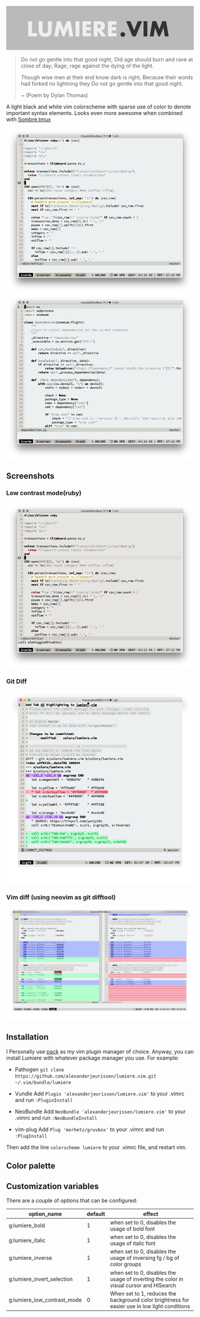 ![image](https://raw.githubusercontent.com/alexanderjeurissen/lumiere.vim/master/assets/lumiere_logo.png)

>Do not go gentle into that good night,
>Old age should burn and rave at close of day;
>Rage, rage against the dying of the light.
>
>Though wise men at their end know dark is right,
>Because their words had forked no lightning they
>Do not go gentle into that good night.
>
> ~ (Poem by Dylan Thomas)

A light black and white vim colorscheme with sparse use of color to denote important syntax elements.
Looks even more awesome when combined with [Sombre.tmux](https://github.com/alexanderjeurissen/sombre.tmux)

![image](https://raw.githubusercontent.com/alexanderjeurissen/lumiere.vim/master/assets/ruby.png)
![image](https://raw.githubusercontent.com/alexanderjeurissen/lumiere.vim/master/assets/python.png)

## Screenshots
### Low contrast mode(ruby)
![image](https://raw.githubusercontent.com/alexanderjeurissen/lumiere.vim/master/assets/low_contrast_mode.png)

### Git Diff
![image](https://raw.githubusercontent.com/alexanderjeurissen/lumiere.vim/master/assets/gitdiff.png)

### Vim diff (using neovim as git difftool)
![image](https://raw.githubusercontent.com/alexanderjeurissen/lumiere.vim/master/assets/vimdiff.png)

## Installation
I Personally use [pack](https://github.com/maralla/pack) as my vim plugin manager of choice.
Anyway, you can install Lumiere with whatever package manager you use. For example:

- Pathogen
`git clone https://github.com/alexanderjeurissen/lumiere.vim.git ~/.vim/bundle/lumiere`

- Vundle
Add `Plugin 'alexanderjeurissen/lumiere.vim'` to your .vimrc and run `:PluginInstall`

- NeoBundle
Add `NeoBundle 'alexanderjeurissen/lumiere.vim'` to your .vimrc and run `:NeoBundleInstall`

- vim-plug
Add `Plug 'morhetz/gruvbox'` to your .vimrc and run `:PlugInstall`

Then add the line `colorscheme lumiere` to your .vimrc file, and restart vim.

## Color palette


## Customization variables
There are a couple of options that can be configured:

| option_name | default | effect |
|-------------|---------|--------|
| g:lumiere_bold | 1 | when set to 0, disables the usage of bold font |
| g:lumiere_italic | 1 | when set to 0, disables the usage of italic font |
| g:lumiere_inverse | 1 | when set to 0, disables the usage of inversing fg / bg of color groups |
| g:lumiere_invert_selection | 1 | when set to 0, disables the usage of inverting the color in visual cursor and HlSearch|
| g:lumiere_low_contrast_mode | 0 | When set to 1, reduces the background color brightness for easier use in low light conditions |
